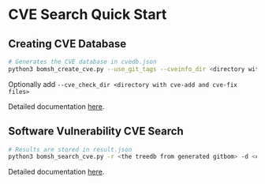 # CVE Search Quick Start

## Creating CVE Database

```bash
# Generates the CVE database in cvedb.json
python3 bomsh_create_cve.py --use_git_tags --cveinfo_dir <directory with cveinfo yaml files> -j cvedb.json
```

Optionally add `--cve_check_dir <directory with cve-add and cve-fix files>`

Detailed documentation [here](Create%20CVE%20Database.md).

## Software Vulnerability CVE Search

```bash
# Results are stored in result.json
python3 bomsh_search_cve.py -r <the treedb from generated gitbom> -d <cve database> -f <list of comma-separated files to search> -j result.json
```

Detailed documentation [here](CVE%20Search.md).

